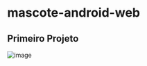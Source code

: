 # mascote-android-web

## Primeiro Projeto

![image](https://user-images.githubusercontent.com/124252118/216832935-c463693e-cb36-4dc0-b606-2b42280e7a56.png)
